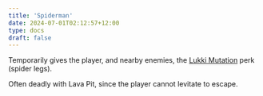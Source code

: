 ```yaml
---
title: 'Spiderman'
date: 2024-07-01T02:12:57+12:00
type: docs
draft: false
---
```


Temporarily gives the player, and nearby enemies, the [Lukki Mutation](https://noita.wiki.gg/wiki/Lukki_Mutation) perk (spider legs).

Often deadly with Lava Pit, since the player cannot levitate to escape.

